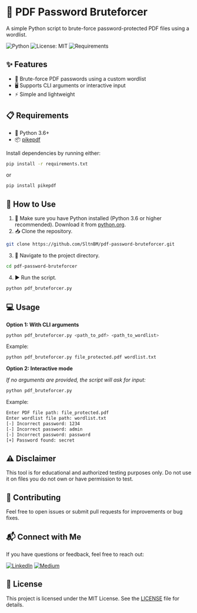 # 🔐 PDF Password Bruteforcer
A simple Python script to brute-force password-protected PDF files using a wordlist.  

![Python](https://img.shields.io/badge/Python-3.6%2B-blue.svg)
![License: MIT](https://img.shields.io/badge/License-MIT-yellow.svg)
![Requirements](https://img.shields.io/badge/requirements.txt-up%20to%20date-brightgreen)

## ✨ Features
- 🔑 Brute-force PDF passwords using a custom wordlist
- 🖥️ Supports CLI arguments or interactive input
- ⚡ Simple and lightweight

## 📋 Requirements
- 🐍 Python 3.6+
- 📦 [pikepdf](https://pypi.org/project/pikepdf/)

Install dependencies  by running either:
```bash
pip install -r requirements.txt
```

or

```bash
pip install pikepdf
```

## 🚀 How to Use
1. 🐍 Make sure you have Python installed (Python 3.6 or higher recommended). Download it from [python.org](https://www.python.org/downloads/).  
2. 📥 Clone the repository.
```bash
git clone https://github.com/SltnBM/pdf-password-bruteforcer.git
```
3. 📂 Navigate to the project directory.
```bash
cd pdf-password-bruteforcer
```
4. ▶️ Run the script.
```bash
python pdf_bruteforcer.py
```

## 💻 Usage
**Option 1: With CLI arguments**
```bash
python pdf_bruteforcer.py <path_to_pdf> <path_to_wordlist>
```
Example:
```bash
python pdf_bruteforcer.py file_protected.pdf wordlist.txt
```

**Option 2: Interactive mode**

*If no arguments are provided, the script will ask for input:*
```bash
python pdf_bruteforcer.py
```
Example:
```bash
Enter PDF file path: file_protected.pdf
Enter wordlist file path: wordlist.txt
[-] Incorrect password: 1234
[-] Incorrect password: admin
[-] Incorrect password: password
[+] Password found: secret
```

## ⚠️ Disclaimer
This tool is for educational and authorized testing purposes only.
Do not use it on files you do not own or have permission to test.

## 🤝 Contributing
Feel free to open issues or submit pull requests for improvements or bug fixes.

## 📬 Connect with Me
If you have questions or feedback, feel free to reach out:

[![LinkedIn](https://img.shields.io/badge/LinkedIn-Sultan%20Badra-blue?logo=linkedin&logoColor=white&style=flat-square)](https://www.linkedin.com/in/sultan-badra) [![Medium](https://img.shields.io/badge/Medium-@SltnBM-black?logo=medium&logoColor=white&style=flat-square)](https://medium.com/@SltnBM)

## 📜 License
This project is licensed under the MIT License. See the [LICENSE](./LICENSE) file for details.
